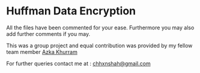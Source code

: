 # Huffman Data Encryption

All the files have been commented for your ease. Furthermore you may also add further comments if you may.

This was a group project and equal contribution was provided by my fellow team member [Azka Khurram](https://github.com/AzkaKhurram)

For further queries contact me at : chhxnshah@gmail.com

